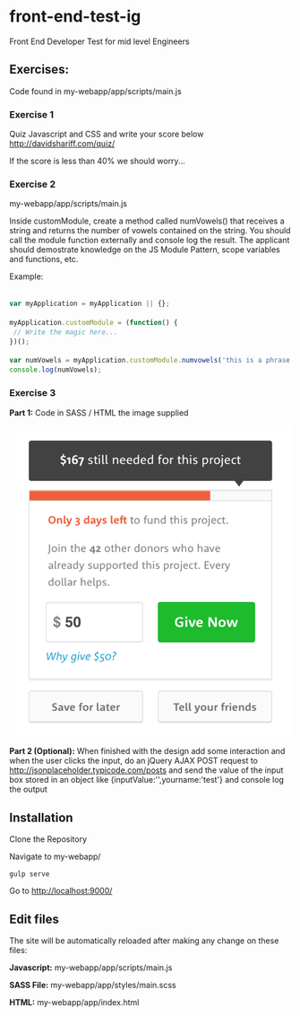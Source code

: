 # front-end-test-ig
Front End Developer Test for mid level Engineers

## Exercises:

Code found in 
my-webapp/app/scripts/main.js

### Exercise 1

Quiz Javascript and CSS and write your score below
http://davidshariff.com/quiz/

If the score is less than 40% we should worry...

### Exercise 2

my-webapp/app/scripts/main.js

Inside customModule, create a method called numVowels() that receives a string and returns the number of vowels contained on the string.
You should call the module function externally and console log the result.
The applicant should demostrate knowledge on the JS Module Pattern, scope variables and functions, etc.

Example:  
    

```javascript

var myApplication = myApplication || {};

myApplication.customModule = (function() {  
 // Write the magic here...
})();

var numVowels = myApplication.customModule.numvowels('this is a phrase lets count the vowels on it');
console.log(numVowels);
```

### Exercise 3

**Part 1:** Code in SASS / HTML the image supplied

![alt text](https://github.com/deck1187hw/front-end-test-ig/blob/master/design.png "HTML markup")

**Part 2 (Optional):** When finished with the design add some interaction and when the user clicks the input, do an jQuery AJAX POST request to http://jsonplaceholder.typicode.com/posts
and send the value of the input box stored in an object like {inputValue:'',yourname:'test'} and console log the output



## Installation

Clone the Repository

Navigate to my-webapp/

    gulp serve
    
Go to [http://localhost:9000/]()

## Edit files

The site will be automatically reloaded after making any change on these files:

**Javascript:**
my-webapp/app/scripts/main.js

**SASS File:**
my-webapp/app/styles/main.scss

**HTML:**
my-webapp/app/index.html
